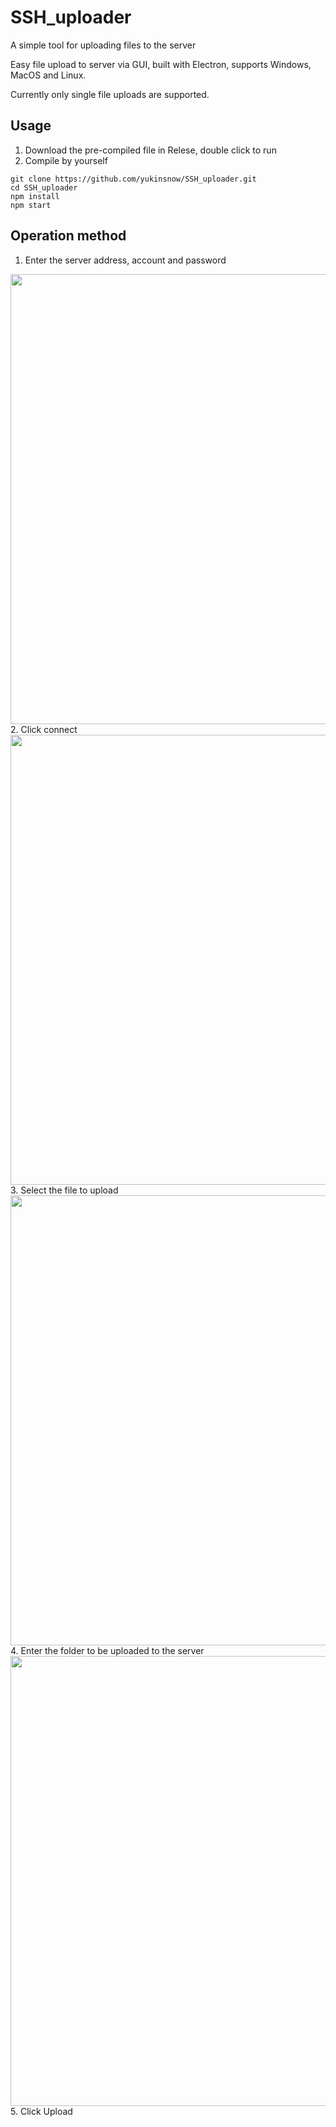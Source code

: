 # SSH_uploader
 A simple tool for uploading files to the server

Easy file upload to server via GUI, built with Electron, supports Windows, MacOS and Linux.

Currently only single file uploads are supported.

## Usage

1. Download the pre-compiled file in Relese, double click to run
2. Compile by yourself
```
git clone https://github.com/yukinsnow/SSH_uploader.git
cd SSH_uploader
npm install
npm start
```

## Operation method

1. Enter the server address, account and password
<img src='https://github.com/yukinsnow/SSH_uploader/img/1.png?raw=true' width='720'/>
2. Click connect
<img src='https://github.com/yukinsnow/SSH_uploader/img/2.png?raw=true' width='720'/>
3. Select the file to upload
<img src='https://github.com/yukinsnow/SSH_uploader/img/3.png?raw=true' width='720'/>
4. Enter the folder to be uploaded to the server
<img src='https://github.com/yukinsnow/SSH_uploader/img/4.png?raw=true' width='720'/>
5. Click Upload